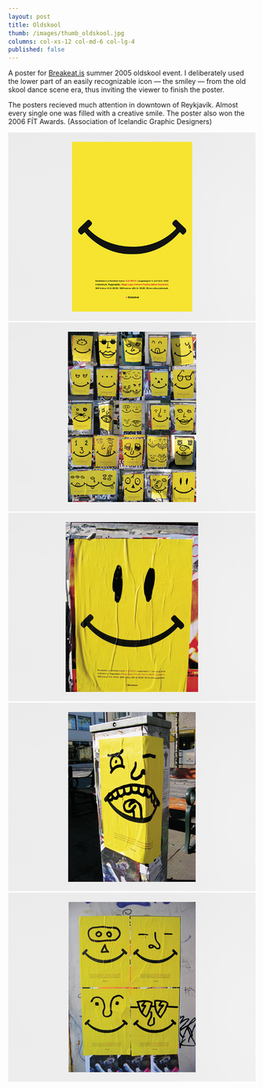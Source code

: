 ```yaml
---
layout: post
title: Oldskool
thumb: /images/thumb_oldskool.jpg
columns: col-xs-12 col-md-6 col-lg-4
published: false
---
```


A poster for [Breakeat.is](http://www.breakbeat.is) summer 2005 oldskool event. I deliberately used the lower part of an easily recognizable icon &#8212; the smiley &#8212; from the old skool dance scene era, thus inviting the viewer to finish the poster.

The posters recieved much attention in downtown of Reykjavík. Almost every single one was filled with a creative smile.
The poster also won the 2006 FÍT Awards. (Association of Icelandic Graphic Designers)

<!--more-->

<div><img src="/images/oldskool1.jpg" alt="Oldskool"></div>

<div><img src="/images/oldskool2.jpg" class="m" alt="Oldskool"></div>

<div><img src="/images/oldskool3.jpg" class="m" alt="Oldskool"></div>

<div><img src="/images/oldskool4.jpg" class="m" alt="Oldskool"></div>

<div><img src="/images/oldskool5.jpg" class="m" alt="Oldskool"></div>
